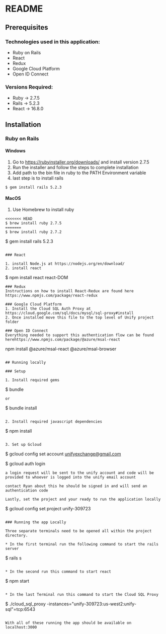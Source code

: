 # README

## Prerequisites

### Technologies used in this application: 

* Ruby on Rails
* React
* Redux
* Google Cloud Platform
* Open ID Connect

### Versions Required:

* Ruby -> 2.7.5
* Rails -> 5.2.3
* React -> 16.8.0

## Installation

### Ruby on Rails

#### Windows
1. Go to https://rubyinstaller.org/downloads/ and install version 2.7.5
2. Run the installer and follow the steps to complete installation
3. Add path to the bin file in ruby to the PATH Environment variable
4. last step is to install rails 
```
$ gem install rails 5.2.3
```

#### MacOS
1. Use Homebrew to install ruby 
```
<<<<<<< HEAD
$ brew install ruby 2.7.5
=======
$ brew install ruby 2.7.2
```
$ gem install rails 5.2.3
```

### React 

1. install Node.js at https://nodejs.org/en/download/
2. install react
```
$ npm install react react-DOM
```
### Redux
Instructions on how to install React-Redux are found here https://www.npmjs.com/package/react-redux

### Google Cloud Platform
1. Install the Cloud SQL Auth Proxy at https://cloud.google.com/sql/docs/mysql/sql-proxy#install
2. Once installed move this file to the top level of Unify project folder

### Open ID Connect 
Everything needed to support this authentication flow can be found herehttps://www.npmjs.com/package/@azure/msal-react
```
npm install @azure/msal-react @azure/msal-browser
```

## Running locally

### Setup

1. Install required gems 
```
$ bundle 
```
or 
```
$ bundle install
```

2. Install required javascript dependencies
```
$ npm install
```

3. Set up Gcloud 
```
$ gcloud config set account unifyexchange@gmail.com

$ gcloud auth login
```
a login request will be sent to the unify account and code will be provided to whoever is logged into the unify email account 

contact Ryan about this he should be signed in and will send an authentication code

Lastly, set the project and your ready to run the application locally 
```
$ gcloud config set project unify-309723
```

### Running the app Locally

Three separate terminals need to be opened all within the project directory.

* In the first terminal run the following command to start the rails server
```
$ rails s
```

* In the second run this command to start react
```
$ npm start
```

* In the last Terminal run this command to start the Cloud SQL Proxy 
```
$ ./cloud_sql_proxy -instances="unify-309723:us-west2:unify-sql"=tcp:6543
```

With all of these running the app should be available on localhost:3000
 
